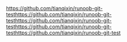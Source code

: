 https://github.com/tianqixin/runoob-git-testhttps://github.com/tianqixin/runoob-git-testhttps://github.com/tianqixin/runoob-git-testhttps://github.com/tianqixin/runoob-git-testhttps://github.com/tianqixin/runoob-git-test
